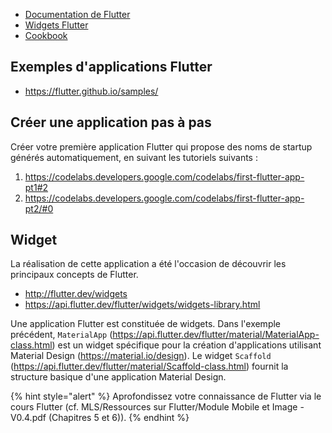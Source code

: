 
- [Documentation de Flutter](https://flutter.dev/docs)
- [Widgets Flutter](https://docs.flutter.dev/ui/widgets/material)
- [Cookbook](https://docs.flutter.dev/cookbook)

## Exemples d'applications Flutter

- <https://flutter.github.io/samples/>

## Créer une application pas à pas

Créer votre première application Flutter qui propose des noms de startup générés automatiquement, en suivant les tutoriels suivants :

1. https://codelabs.developers.google.com/codelabs/first-flutter-app-pt1#2
2. https://codelabs.developers.google.com/codelabs/first-flutter-app-pt2/#0


## Widget

La réalisation de cette application a été l'occasion de découvrir les principaux concepts de Flutter.

- http://flutter.dev/widgets
- https://api.flutter.dev/flutter/widgets/widgets-library.html

Une application Flutter est constituée de widgets.
Dans l'exemple précédent, `MaterialApp` (https://api.flutter.dev/flutter/material/MaterialApp-class.html) est un widget spécifique pour la création d'applications utilisant Material Design (https://material.io/design).
Le widget `Scaffold` (https://api.flutter.dev/flutter/material/Scaffold-class.html) fournit la structure basique d'une application Material Design.

{% hint style="alert" %}
Aprofondissez votre connaissance de Flutter via le cours Flutter (cf. MLS/Ressources sur Flutter/Module Mobile et Image - V0.4.pdf (Chapitres 5 et 6)).
{% endhint %}

<!-- - Réaliser une "page"
- Réaliser un lien entre pages
- Réaliser un lien externe
- Gestion des événnements : Tap, swip, ...
    https://dart.dev/articles/archive/event-loop -->
